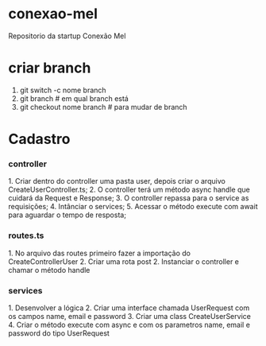 # conexao-mel
Repositorio da startup Conexão Mel

# criar branch 
1. git switch -c nome branch
2. git branch # em qual branch está 
3. git checkout nome branch # para mudar de branch 

# Cadastro 
<h3>controller</h3>
 1. Criar dentro do controller uma pasta user, depois criar o arquivo CreateUserController.ts;
 2. O controller terá um método async handle que cuidará da Request e Response;
 3. O controller repassa para o service as requisições;
 4. Intânciar o services;
 5. Acessar o método execute com await para aguardar o tempo de resposta;

<h3>routes.ts</h3>
 1. No arquivo das routes primeiro fazer a importação do CreateControllerUser
 2. Criar uma rota post
 2. Instanciar o controller e chamar o método handle

 <h3>services</h3>
 1. Desenvolver a lógica 
 2. Criar uma interface chamada UserRequest com os campos name, email e password
 3. Criar uma class CreateUserService
 4. Criar o método execute com async e com os parametros name, email e password do tipo UserRequest